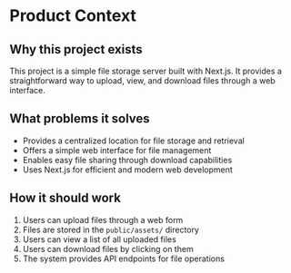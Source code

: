 # Product Context

## Why this project exists

This project is a simple file storage server built with Next.js. It provides a straightforward way to upload, view, and download files through a web interface.

## What problems it solves

- Provides a centralized location for file storage and retrieval
- Offers a simple web interface for file management
- Enables easy file sharing through download capabilities
- Uses Next.js for efficient and modern web development

## How it should work

1. Users can upload files through a web form
2. Files are stored in the `public/assets/` directory
3. Users can view a list of all uploaded files
4. Users can download files by clicking on them
5. The system provides API endpoints for file operations
